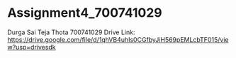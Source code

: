# Assignment4_700741029
Durga Sai Teja Thota
700741029
Drive Link: https://drive.google.com/file/d/1qhVB4uhIs0CGfbyJiH569pEMLcbTF015/view?usp=drivesdk
